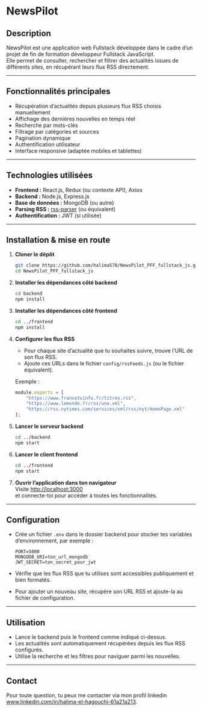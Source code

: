 # NewsPilot

## Description

NewsPilot est une application web Fullstack développée dans le cadre d’un projet de fin de formation développeur Fullstack JavaScript.  
Elle permet de consulter, rechercher et filtrer des actualités issues de différents sites, en récupérant leurs flux RSS directement.

---

## Fonctionnalités principales

- Récupération d’actualités depuis plusieurs flux RSS choisis manuellement  
- Affichage des dernières nouvelles en temps réel  
- Recherche par mots-clés  
- Filtrage par catégories et sources  
- Pagination dynamique  
- Authentification utilisateur 
- Interface responsive (adaptée mobiles et tablettes)  

---

## Technologies utilisées

- **Frontend :** React.js, Redux (ou contexte API), Axios  
- **Backend :** Node.js, Express.js  
- **Base de données :** MongoDB (ou autre)  
- **Parsing RSS :** [rss-parser](https://www.npmjs.com/package/rss-parser) (ou équivalent)  
- **Authentification :** JWT (si utilisée)  


---

## Installation & mise en route

1. **Cloner le dépôt**  
    ```bash
    git clone https://github.com/halima570/NewsPilot_PFF_fullstack_js.git
    cd NewsPilot_PFF_fullstack_js
    ```

2. **Installer les dépendances côté backend**  
    ```bash
    cd backend
    npm install
    ```

3. **Installer les dépendances côté frontend**  
    ```bash
    cd ../frontend
    npm install
    ```

4. **Configurer les flux RSS**  
    - Pour chaque site d’actualité que tu souhaites suivre, trouve l’URL de son flux RSS.  
    - Ajoute ces URLs dans le fichier `config/rssFeeds.js` (ou le fichier équivalent).  

    Exemple :  
    ```javascript
    module.exports = [
        "https://www.francetvinfo.fr/titres.rss",
        "https://www.lemonde.fr/rss/une.xml",
        "https://rss.nytimes.com/services/xml/rss/nyt/HomePage.xml"
    ];
    ```

5. **Lancer le serveur backend**  
    ```bash
    cd ../backend
    npm start
    ```

6. **Lancer le client frontend**  
    ```bash
    cd ../frontend
    npm start
    ```

7. **Ouvrir l’application dans ton navigateur**  
   Visite [http://localhost:3000](http://localhost:3000)  
   et connecte-toi pour accéder à toutes les fonctionnalités.

---

## Configuration

- Crée un fichier `.env` dans le dossier backend pour stocker tes variables d’environnement, par exemple :  
    ```
    PORT=5000
    MONGODB_URI=ton_url_mongodb
    JWT_SECRET=ton_secret_pour_jwt
    ```
- Vérifie que les flux RSS que tu utilises sont accessibles publiquement et bien formatés.

- Pour ajouter un nouveau site, récupère son URL RSS et ajoute-la au fichier de configuration.

---

## Utilisation

- Lance le backend puis le frontend comme indiqué ci-dessus.  
- Les actualités sont automatiquement récupérées depuis les flux RSS configurés.  
- Utilise la recherche et les filtres pour naviguer parmi les nouvelles.

---
## Contact

Pour toute question, tu peux me contacter via mon profil linkedin 
www.linkedin.com/in/halima-el-hagouchi-61a21a213.
